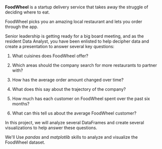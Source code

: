 **FoodWheel** is a startup delivery service that takes away the struggle of deciding where to eat.

FoodWheel picks you an amazing local restaurant and lets you order through the app. 

Senior leadership is getting ready for a big board meeting, and as the resident Data Analyst, you have been enlisted to help decipher data and create a presentation to answer several key questions:

1. What cuisines does FoodWheel offer? 

2. Which areas should the company search for more restaurants to partner with?

3. How has the average order amount changed over time?

4. What does this say about the trajectory of the company?

5. How much has each customer on FoodWheel spent over the past six months?

6. What can this tell us about the average FoodWheel customer?

In this project, we will analyze several DataFrames and create several visualizations to help answer these questions.

We'll Use *pandas* and *matplotlib* skills to analyze and visualize the FoodWheel dataset.